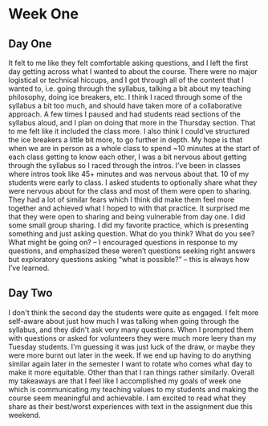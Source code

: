 Week One
========

Day One
-------
It felt to me like they felt comfortable asking questions, and I left the first day getting across what I wanted to about the course. There were no major logistical or technical hiccups, and I got through all of the content that I wanted to, i.e. going through the syllabus, talking a bit about my teaching philosophy, doing ice breakers, etc. I think I raced through some of the syllabus a bit too much, and should have taken more of a collaborative approach. A few times I paused and had students read sections of the syllabus aloud, and I plan on doing that more in the Thursday section. That to me felt like it included the class more. I also think I could’ve structured the ice breakers a little bit more, to go further in depth. My hope is that when we are in person as a whole class to spend ~10 minutes at the start of each class getting to know each other, I was a bit nervous about getting through the syllabus so I raced through the intros. I’ve been in classes where intros took like 45+ minutes and was nervous about that. 10 of my students were early to class. I asked students to optionally share what they were nervous about for the class and most of them were open to sharing. They had a lot of similar fears which I think did make them feel more together and achieved what I hoped to with that practice. It surprised me that they were open to sharing and being vulnerable from day one. I did some small group sharing. I did my favorite practice, which is presenting something and just asking question. What do you think? What do you see? What might be going on? – I encouraged questions in response to my questions, and emphasized these weren’t questions seeking right answers but exploratory questions asking “what is possible?” – this is always how I’ve learned.

Day Two
-------
I don't think the second day the students were quite as engaged. I felt more self-aware about just how much I was talking when going through the syllabus, and they didn't ask very many questions. When I prompted them with questions or asked for volunteers they were much more leery than my Tuesday students. I'm guessing it was just luck of the draw, or maybe they were more burnt out later in the week. If we end up having to do anything similar again later in the semester I want to rotate who comes what day to make it more equitable. Other than that I ran things rather similarly. Overall my takeaways are that I feel like I accomplished my goals of week one which is communicating my teaching values to my students and making the course seem meaningful and achievable. I am excited to read what they share as their best/worst experiences with text in the assignment due this weekend. 
